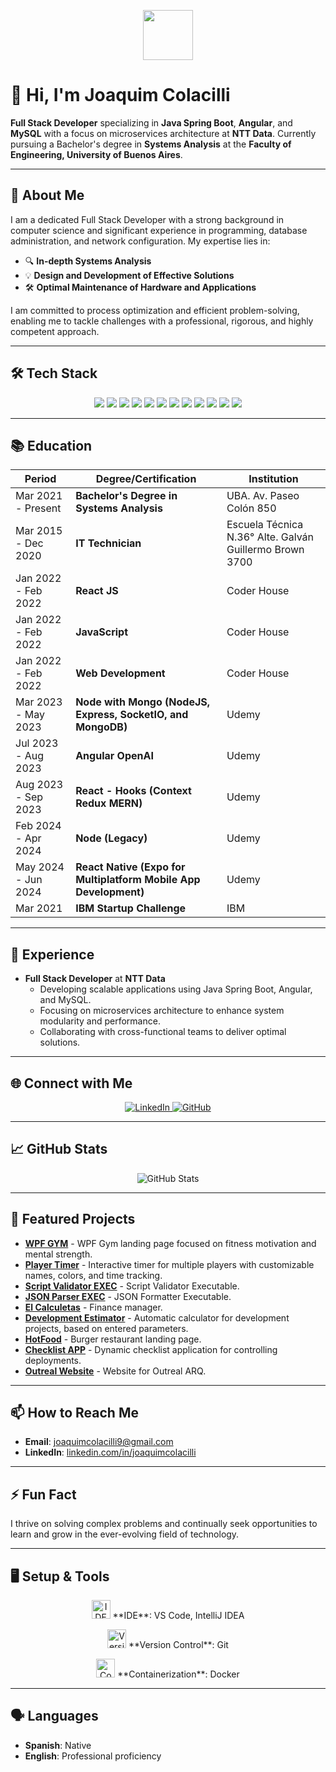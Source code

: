 <p align="center">
  <img src="https://user-images.githubusercontent.com/86859074/147394367-8ae27a25-e206-41e2-9ecf-7564b8d1b4bf.gif" width="80">
</p>

# 👋 Hi, I'm Joaquim Colacilli

**Full Stack Developer** specializing in **Java Spring Boot**, **Angular**, and **MySQL** with a focus on microservices architecture at **NTT Data**. Currently pursuing a Bachelor's degree in **Systems Analysis** at the **Faculty of Engineering, University of Buenos Aires**.

---

## 🚀 About Me

I am a dedicated Full Stack Developer with a strong background in computer science and significant experience in programming, database administration, and network configuration. My expertise lies in:

- 🔍 **In-depth Systems Analysis**
- 💡 **Design and Development of Effective Solutions**
- 🛠️ **Optimal Maintenance of Hardware and Applications**

I am committed to process optimization and efficient problem-solving, enabling me to tackle challenges with a professional, rigorous, and highly competent approach.

---

## 🛠️ Tech Stack

<p align="center">
  <img src="https://img.shields.io/badge/Java-ED8B00?style=for-the-badge&logo=java&logoColor=white">
  <img src="https://img.shields.io/badge/Spring%20Boot-6DB33F?style=for-the-badge&logo=spring&logoColor=white">
  <img src="https://img.shields.io/badge/Angular-DD0031?style=for-the-badge&logo=angular&logoColor=white">
  <img src="https://img.shields.io/badge/React-61DAFB?style=for-the-badge&logo=react&logoColor=black">
  <img src="https://img.shields.io/badge/Node.js-339933?style=for-the-badge&logo=nodedotjs&logoColor=white">
  <img src="https://img.shields.io/badge/NestJS-E0234E?style=for-the-badge&logo=nestjs&logoColor=white">
  <img src="https://img.shields.io/badge/Next.js-000000?style=for-the-badge&logo=nextdotjs&logoColor=white">
  <img src="https://img.shields.io/badge/MySQL-4479A1?style=for-the-badge&logo=mysql&logoColor=white">
  <img src="https://img.shields.io/badge/MongoDB-4EA94B?style=for-the-badge&logo=mongodb&logoColor=white">
  <img src="https://img.shields.io/badge/Firebase-FFCA28?style=for-the-badge&logo=firebase&logoColor=black">
  <img src="https://img.shields.io/badge/Docker-2496ED?style=for-the-badge&logo=docker&logoColor=white">
  <img src="https://img.shields.io/badge/TailwindCSS-38B2AC?style=for-the-badge&logo=tailwind-css&logoColor=white">
</p>

---

## 📚 Education

| Period            | Degree/Certification                                                   | Institution                               |
|-------------------|-------------------------------------------------------------------------|-------------------------------------------|
| Mar 2021 - Present| **Bachelor's Degree in Systems Analysis**                              | UBA. Av. Paseo Colón 850                  |
| Mar 2015 - Dec 2020| **IT Technician**                                                     | Escuela Técnica N.36° Alte. Galván Guillermo Brown 3700 |
| Jan 2022 - Feb 2022 | **React JS**                                                        | Coder House                               |
| Jan 2022 - Feb 2022 | **JavaScript**                                                      | Coder House                               |
| Jan 2022 - Feb 2022 | **Web Development**                                                 | Coder House                               |
| Mar 2023 - May 2023 | **Node with Mongo (NodeJS, Express, SocketIO, and MongoDB)**         | Udemy                                     |
| Jul 2023 - Aug 2023 | **Angular OpenAI**                                                  | Udemy                                     |
| Aug 2023 - Sep 2023 | **React - Hooks (Context Redux MERN)**                               | Udemy                                     |
| Feb 2024 - Apr 2024 | **Node (Legacy)**                                                   | Udemy                                     |
| May 2024 - Jun 2024 | **React Native (Expo for Multiplatform Mobile App Development)**     | Udemy                                     |
| Mar 2021           | **IBM Startup Challenge**                                            | IBM                                       |

---

## 💼 Experience

- **Full Stack Developer** at **NTT Data**
  - Developing scalable applications using Java Spring Boot, Angular, and MySQL.
  - Focusing on microservices architecture to enhance system modularity and performance.
  - Collaborating with cross-functional teams to deliver optimal solutions.

---

## 🌐 Connect with Me

<p align="center">
  <a href="https://www.linkedin.com/in/joaquim-colacilli/">
    <img src="https://img.shields.io/badge/LinkedIn-joaquimcolacilli-blue?style=for-the-badge&logo=linkedin" alt="LinkedIn">
  </a>
  <a href="https://github.com/JoaquimColacilli">
    <img src="https://img.shields.io/badge/GitHub-JoaquimColacilli-181717?style=for-the-badge&logo=github" alt="GitHub">
  </a>
</p>

---

## 📈 GitHub Stats

<p align="center">
  <img src="https://github-readme-stats.vercel.app/api?username=JoaquimColacilli&show_icons=true&theme=radical" alt="GitHub Stats">
</p>

---

## 📁 Featured Projects
- [**WPF GYM**](https://github.com/JoaquimColacilli/wpf) - WPF Gym landing page focused on fitness motivation and mental strength.
- [**Player Timer**](https://github.com/JoaquimColacilli/playertimer) - Interactive timer for multiple players with customizable names, colors, and time tracking.
- [**Script Validator EXEC**](https://github.com/JoaquimColacilli/script-validator) - Script Validator Executable.
- [**JSON Parser EXEC**](https://github.com/JoaquimColacilli/json-parser-exec) - JSON Formatter Executable.
- [**El Calculetas**](https://github.com/JoaquimColacilli/el-calculetas) - Finance manager.
- [**Development Estimator**](https://github.com/JoaquimColacilli/estimador-desarrollo) - Automatic calculator for development projects, based on entered parameters.
- [**HotFood**](https://github.com/JoaquimColacilli/hotfood) - Burger restaurant landing page.
- [**Checklist APP**](https://github.com/JoaquimColacilli/checklistwf3) - Dynamic checklist application for controlling deployments.
- [**Outreal Website**](https://github.com/JoaquimColacilli/outreal) - Website for Outreal ARQ.

---

## 📫 How to Reach Me

- **Email**: [joaquimcolacilli9@gmail.com](mailto:joaquimcolacilli9@gmail.com)
- **LinkedIn**: [linkedin.com/in/joaquimcolacilli](https://www.linkedin.com/in/joaquim-colacilli/)

---

## ⚡ Fun Fact

I thrive on solving complex problems and continually seek opportunities to learn and grow in the ever-evolving field of technology.

---

## 🖥️ Setup & Tools

<p align="center">
  <img src="https://media.giphy.com/media/IdyAQJVN2kVPNUrojM/giphy.gif" width="30" alt="IDE"> **IDE**: VS Code, IntelliJ IDEA
</p>
<p align="center">
  <img src="https://media.giphy.com/media/LMcB8XospGZO8UQq87/giphy.gif" width="30" alt="Version Control"> **Version Control**: Git
</p>
<p align="center">
  <img src="https://media.giphy.com/media/fsEaZldNC8A1PJ3mwp/giphy.gif" width="30" alt="Containerization"> **Containerization**: Docker
</p>

---

## 🗣️ Languages

- **Spanish**: Native
- **English**: Professional proficiency
